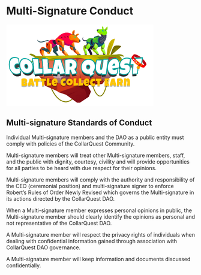 # Multi-Signature Conduct



![CollarQuest a Metaverse Play2Earn Ecosystem](../../.gitbook/assets/CollarQuest-SM.png)

## Multi-signature Standards of Conduct

Individual Multi-signature members and the DAO as a public entity must comply with policies of the CollarQuest Community.

Multi-signature members will treat other Multi-signature members, staff, and the public with dignity, courtesy, civility and will provide opportunities for all parties to be heard with due respect for their opinions.

Multi-signature members will comply with the authority and responsibility of the CEO (ceremonial position) and multi-signature signer to enforce Robert’s Rules of Order Newly Revised which governs the Multi-signature in its actions directed by the CollarQuest DAO.

When a Multi-signature member expresses personal opinions in public, the Multi-signature member should clearly identify the opinions as personal and not representative of the CollarQuest DAO.

A Multi-signature member will respect the privacy rights of individuals when dealing with confidential information gained through association with CollarQuest DAO governance.

A Multi-signature member will keep information and documents discussed confidentially.

